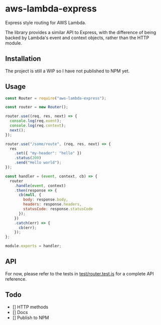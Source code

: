 # aws-lambda-express

Express style routing for AWS Lambda.

The library provides a similar API to Express, with the difference of being backed by Lambda's event and context objects, rather than the HTTP module.

## Installation

The project is still a WIP so I have not published to NPM yet.

## Usage

```js
const Router = require("aws-lambda-express");

const router = new Router();

router.use((req, res, next) => {
  console.log(req.event);
  console.log(req.context);
  next();
});

router.use("/some/route", (req, res, next) => {
  res
    .set({ "my-header": "hello" })
    .status(200)
    .send("Hello world");
});

const handler = (event, context, cb) => {
  router
    .handle(event, context)
    .then(response => {
      cb(null, {
        body: response.body,
        headers: response.headers,
        statusCode: response.statusCode
      });
    })
    .catch(err) => {
      cb(err);
    });
};

module.exports = handler;
```

## API

For now, please refer to the tests in [test/router.test.js](./test/router.test.js) for a complete API reference.

## Todo

* [] HTTP methods
* [] Docs
* [] Publish to NPM
